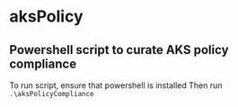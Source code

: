 # aksPolicy
Powershell script to curate AKS policy compliance
---------------
To run script, ensure that powershell is installed
Then run
```.\aksPolicyCompliance```
